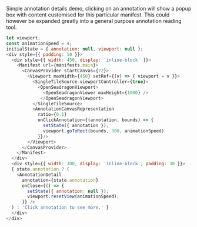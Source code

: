 Simple annotation details demo, clicking on an annotation will show a popup box with content customised
for this particular manifest. This could however be expanded greatly into a general purpose annotation reading tool.
```js
let viewport;
const animationSpeed = 4;
initialState = { annotation: null, viewport: null };
<div style={{ padding: 10 }}>
  <div style={{ width: 450, display: 'inline-block' }}>
    <Manifest url={manifests.main}>
      <CanvasProvider startCanvas={72}>
        <Viewport maxWidth={450} setRef={(v) => { viewport = v }}>
          <SingleTileSource viewportController={true}>
            <OpenSeadragonViewport>
              <OpenSeadragonViewer maxHeight={1000} />
             </OpenSeadragonViewport>
          </SingleTileSource>
          <AnnotationCanvasRepresentation 
            ratio={0.1} 
            onClickAnnotation={(annotation, bounds) => { 
              setState({ annotation }); 
              viewport.goToRect(bounds, 300, animationSpeed) 
            }}/> 
        </Viewport>
      </CanvasProvider>
    </Manifest>
  </div>
  <div style={{ width: 300, display: 'inline-block', padding: 30 }}>
  { state.annotation ? (
    <AnnotationDetail 
      annotation={state.annotation} 
      onClose={() => { 
        setState({ annotation: null }); 
        viewport.resetView(animationSpeed); 
      }} />
  ) : 'Click annotation to see more.' }
  </div>
</div>
```
